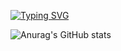 [![Typing SVG](https://readme-typing-svg.herokuapp.com/?color=CE637C&size=35&center=true&vCenter=true&width=1000&lines=Olá,+me+chamo+Larissa+Crespo+Gomes;Tenho+19+anos;Sou+do+Rio+de+Janeiro,+RJ;Estudo+Ciências+da+Computação;Bem+vindo!+:%29)](https://git.io/typing-svg)

![Anurag's GitHub stats](https://github-readme-stats.vercel.app/api?username=Larrisa-G&show_icons=true&theme=cobalt)